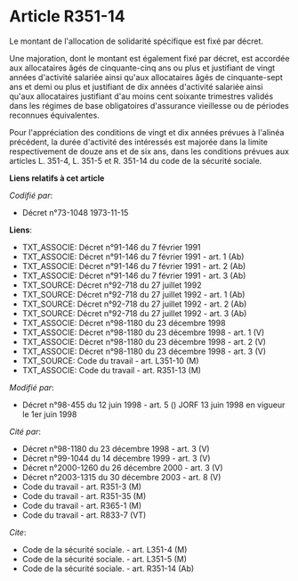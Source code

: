# Article R351-14

Le montant de l'allocation de solidarité spécifique est fixé par décret.

Une majoration, dont le montant est également fixé par décret, est accordée aux allocataires âgés de cinquante-cinq ans ou
plus et justifiant de vingt années d'activité salariée ainsi qu'aux allocataires âgés de cinquante-sept ans et demi ou plus
et justifiant de dix années d'activité salariée ainsi qu'aux allocataires justifiant d'au moins cent soixante trimestres
validés dans les régimes de base obligatoires d'assurance vieillesse ou de périodes reconnues équivalentes.

Pour l'appréciation des conditions de vingt et dix années prévues à l'alinéa précédent, la durée d'activité des intéressés
est majorée dans la limite respectivement de douze ans et de six ans, dans les conditions prévues aux articles L. 351-4, L.
351-5 et R. 351-14 du code de la sécurité sociale.

**Liens relatifs à cet article**

_Codifié par_:

  - Décret n°73-1048 1973-11-15

**Liens**:

  - TXT_ASSOCIE: Décret n°91-146 du 7 février 1991
  - TXT_ASSOCIE: Décret n°91-146 du 7 février 1991 - art. 1 (Ab)
  - TXT_ASSOCIE: Décret n°91-146 du 7 février 1991 - art. 2 (Ab)
  - TXT_ASSOCIE: Décret n°91-146 du 7 février 1991 - art. 3 (Ab)
  - TXT_SOURCE: Décret n°92-718 du 27 juillet 1992
  - TXT_SOURCE: Décret n°92-718 du 27 juillet 1992 - art. 1 (Ab)
  - TXT_SOURCE: Décret n°92-718 du 27 juillet 1992 - art. 2 (Ab)
  - TXT_SOURCE: Décret n°92-718 du 27 juillet 1992 - art. 3 (Ab)
  - TXT_ASSOCIE: Décret n°98-1180 du 23 décembre 1998
  - TXT_ASSOCIE: Décret n°98-1180 du 23 décembre 1998 - art. 1 (V)
  - TXT_ASSOCIE: Décret n°98-1180 du 23 décembre 1998 - art. 2 (V)
  - TXT_ASSOCIE: Décret n°98-1180 du 23 décembre 1998 - art. 3 (V)
  - TXT_SOURCE: Code du travail - art. L351-10 (M)
  - TXT_ASSOCIE: Code du travail - art. R351-13 (M)

_Modifié par_:

  - Décret n°98-455 du 12 juin 1998 - art. 5 () JORF 13 juin 1998 en vigueur le 1er juin 1998

_Cité par_:

  - Décret n°98-1180 du 23 décembre 1998 - art. 3 (V)
  - Décret n°99-1044 du 14 décembre 1999 - art. 3 (V)
  - Décret n°2000-1260 du 26 décembre 2000 - art. 3 (V)
  - Décret n°2003-1315 du 30 décembre 2003 - art. 8 (V)
  - Code du travail - art. R351-3 (M)
  - Code du travail - art. R351-35 (M)
  - Code du travail - art. R365-1 (M)
  - Code du travail - art. R833-7 (VT)

_Cite_:

  - Code de la sécurité sociale. - art. L351-4 (M)
  - Code de la sécurité sociale. - art. L351-5 (M)
  - Code de la sécurité sociale. - art. R351-14 (Ab)
